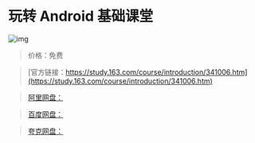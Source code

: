 # 玩转 Android 基础课堂

![img](../../../assets/study163/free/3002775051649618100.gif)

> 价格：免费

> [官方链接：https://study.163.com/course/introduction/341006.htm](https://study.163.com/course/introduction/341006.htm)

> [阿里网盘：]()

> [百度网盘：]()

> [夸克网盘：]()
